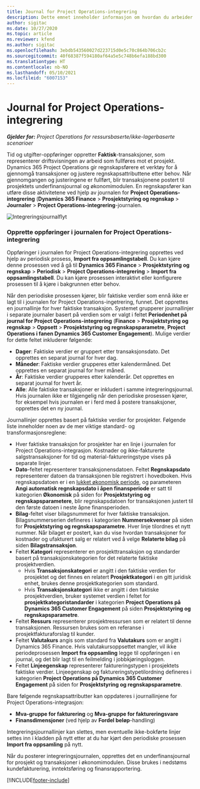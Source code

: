 ```yaml
---
title: Journal for Project Operations-integrering
description: Dette emnet inneholder informasjon om hvordan du arbeider med integreringsjournalen i Project Operations.
author: sigitac
ms.date: 10/27/2020
ms.topic: article
ms.reviewer: kfend
ms.author: sigitac
ms.openlocfilehash: 3ebdb543560027d223715d0e5c70c864b706cb2c
ms.sourcegitcommit: 40f68387f594180af64a5e5c748b6efa188bd300
ms.translationtype: HT
ms.contentlocale: nb-NO
ms.lasthandoff: 05/10/2021
ms.locfileid: "6007153"
---
```

# <a name="integration-journal-in-project-operations"></a>Journal for Project Operations-integrering

_**Gjelder for:** Project Operations for ressursbaserte/ikke-lagerbaserte scenarioer_

Tid og utgifter-oppføringer oppretter **Faktisk**-transaksjoner, som representerer driftsvisningen av arbeid som fullføres mot et prosjekt. Dynamics 365 Project Operations gir regnskapsførere et verktøy for å gjennomgå transaksjoner og justere regnskapsattributtene etter behov. Når gjennomgangen og justeringene er fullført, blir transaksjonene postert til prosjektets underfinansjournal og økonomimodulen. En regnskapsfører kan utføre disse aktivitetene ved hjelp av journalen for **Project Operations-integrering** (**Dynamics 365 Finance** > **Prosjektstyring og regnskap** > **Journaler** > **Project Operations-integrering**-journalen.

![Integreringsjournalflyt](./media/IntegrationJournal.png)

### <a name="create-records-in-the-project-operations-integration-journal"></a>Opprette oppføringer i journalen for Project Operations-integrering

Oppføringer i journalen for Project Operations-integrering opprettes ved hjelp av periodisk prosess, **Import fra oppsamlingstabell**. Du kan kjøre denne prosessen ved å gå til **Dynamics 365 Finance** > **Prosjektstyring og regnskap** > **Periodisk** > **Project Operations-integrering** > **Import fra oppsamlingstabell**. Du kan kjøre prosessen interaktivt eller konfigurere prosessen til å kjøre i bakgrunnen etter behov.

Når den periodiske prosessen kjører, blir faktiske verdier som ennå ikke er lagt til i journalen for Project Operations-ingetrering, funnet. Det opprettes en journallinje for hver faktiske transaksjon.
Systemet grupperer journallinjer i separate journaler basert på verdien som er valgt i feltet **Periodenhet på journal for Project Operations-integrering** (**Finance** > **Prosjektstyring og regnskap** > **Oppsett** > **Prosjektstyring og regnskapsparametre**, **Project Operations i fanen Dynamics 365 Customer Engagement**). Mulige verdier for dette feltet inkluderer følgende:

  - **Dager**: Faktiske verdier er gruppert etter transaksjonsdato. Det opprettes en separat journal for hver dag.
  - **Måneder**: Faktiske verdier grupperes etter kalendermåned. Det opprettes en separat journal for hver måned.
  - **År**: Faktiske verdier grupperes etter kalenderår. Det opprettes en separat journal for hvert år.
  - **Alle**: Alle faktiske transaksjoner er inkludert i samme integreringsjournal. Hvis journalen ikke er tilgjengelig når den periodiske prosessen kjører, for eksempel hvis journalen er i ferd med å postere transaksjoner, opprettes det en ny journal.

Journallinjer opprettes basert på faktiske verdier for prosjekter. Følgende liste inneholder noen av de mer viktige standard- og transformasjonsreglene:

  - Hver faktiske transaksjon for prosjekter har en linje i journalen for Project Operations-integrasjon. Kostnader og ikke-fakturerte salgstransaksjoner for tid og material-faktureringstype vises på separate linjer.
  - **Dato**-feltet representerer transaksjonensdatoen. Feltet **Regnskapsdato** representerer datoen da transaksjonen ble registrert i hovedboken. Hvis regnskapsdatoen er i en [lukket økonomisk periode](/dynamics365/finance/general-ledger/close-general-ledger-at-period-end), og parameteren **Angi automatisk regnskapsdato i åpen finansperiode** er satt til kategorien **Økonomisk** på siden for **Prosjektstyring og regnskapsparametere**, blir regnskapsdatoen for transaksjonen justert til den første datoen i neste åpne finansperioden.
  - **Bilag**-feltet viser bilagsnummeret for hver faktiske transaksjon. Bilagsnummerserien defineres i kategorien **Nummersekvenser** på siden for **Prosjektstyring og regnskapsparametre**. Hver linje tilordnes et nytt nummer. Når bilaget er postert, kan du vise hvordan transaksjoner for kostnader og ufakturert salg er relatert ved å velge **Relaterte bilag** på siden **Bilagstransaksjon**.
  - Feltet **Kategori** representerer en prosjekttransaksjon og standarder basert på transaksjonskategorien for det relaterte faktiske prosjektverdien.
    - Hvis **Transaksjonskategori** er angitt i den faktiske verdien for prosjektet og det finnes en relatert **Prosjektkategori** i en gitt juridisk enhet, brukes denne prosjektkategorien som standard.
    - Hvis **Transaksjonskategori** ikke er angitt i den faktiske prosjektverdien, bruker systemet verdien i feltet for **prosjektkategoristandarder** i kategorien **Project Operations på Dynamics 365 Customer Engagement** på siden **Prosjektstyring og regnskapsparametre**.
  - Feltet **Ressurs** representerer prosjektressursen som er relatert til denne transaksjonen. Ressursen brukes som en referanse i prosjektfakturaforslag til kunder.
  - Feltet **Valutakurs** angis som standard fra **Valutakurs** som er angitt i Dynamics 365 Finance. Hvis valutakursoppsettet mangler, vil ikke periodeprosessen **Import fra oppsamling** legge til oppføringen i en journal, og det blir lagt til en feilmelding i jobbkjøringsloggen.
  - Feltet **Linjeegenskap** representerer faktureringstypen i prosjektets faktiske verdier. Linjeegenskap og faktureringstypetilordning defineres i kategorien **Project Operations på Dynamics 365 Customer Engagement** på siden for **Prosjektstyring og regnskapsparametre**.

Bare følgende regnskapsattributter kan oppdateres i journallinjene for Project Operations-integrasjon:

- **Mva-gruppe for fakturering** og **Mva-gruppe for faktureringsvare**
- **Finansdimensjoner** (ved hjelp av **Fordel beløp**-handling)

Integreringsjournallinjer kan slettes, men eventuelle ikke-bokførte linjer settes inn i kladden på nytt etter at du har kjørt den periodiske prosessen **Import fra oppsamling** på nytt.

Når du posterer integreringsjournalen, opprettes det en underfinansjournal for prosjekt og transaksjoner i økonomimodulen. Disse brukes i nedstøms kundefakturering, inntektsføring og finansrapportering.


[!INCLUDE[footer-include](../includes/footer-banner.md)]